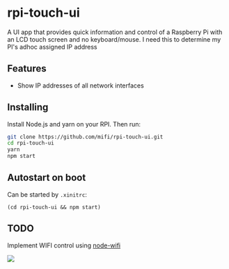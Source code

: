 # rpi-touch-ui

A UI app that provides quick information and control of a Raspberry Pi with an LCD touch screen and no keyboard/mouse. I need this to determine my PI's adhoc assigned IP address

## Features
- Show IP addresses of all network interfaces

## Installing

Install Node.js and yarn on your RPI. Then run:

```bash
git clone https://github.com/mifi/rpi-touch-ui.git
cd rpi-touch-ui
yarn
npm start
```

## Autostart on boot

Can be started by `.xinitrc`:

```
(cd rpi-touch-ui && npm start)
```

## TODO

Implement WIFI control using [node-wifi](https://github.com/friedrith/node-wifi)

![](https://cdn-shop.adafruit.com/1200x900/2097-05.jpg)
